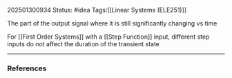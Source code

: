 202501300934
Status: #idea
Tags:[[Linear Systems (ELE251)]]

The part of the output signal where it is still significantly changing vs time

For [[First Order Systems]] with a [[Step Function]] input, different step inputs do not affect the duration of the transient state

---
### References